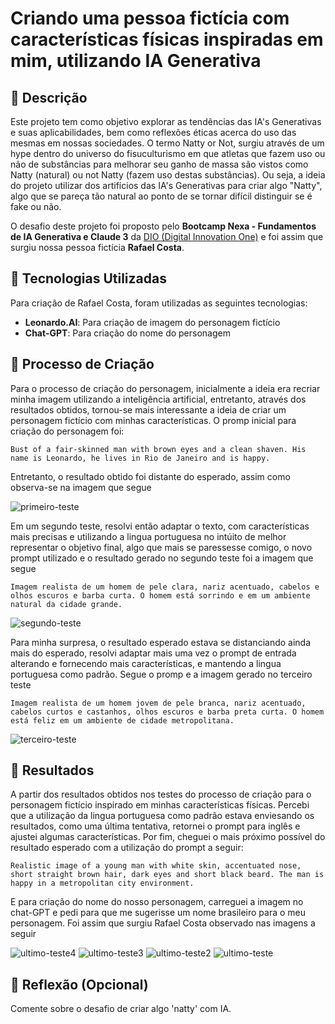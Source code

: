 # Criando uma pessoa fictícia com características físicas inspiradas em mim, utilizando IA Generativa

## 📒 Descrição
Este projeto tem como objetivo explorar as tendências das IA's Generativas e suas aplicabilidades, bem como reflexões éticas acerca do uso das mesmas em nossas sociedades. O termo Natty or Not, surgiu através de um hype dentro do universo do fisuculturismo em que atletas que fazem uso ou não de substâncias para melhorar seu ganho de massa são vistos como Natty (natural) ou not Natty (fazem uso destas substâncias). Ou seja, a ideia do projeto utilizar dos artifícios das IA's Generativas para criar algo "Natty", algo que se pareça tão natural ao ponto de se tornar difícil distinguir se é fake ou não.

O desafio deste projeto foi proposto pelo **Bootcamp Nexa - Fundamentos de IA Generativa e Claude 3** da [DIO (Digital Innovation One)](https://www.linkedin.com/school/dio-makethechange/posts/?feedView=all) e foi assim que surgiu nossa pessoa fictícia **Rafael Costa**.


## 🤖 Tecnologias Utilizadas
Para criação de Rafael Costa, foram utilizadas as seguintes tecnologias:
- **Leonardo.AI**: Para criação de imagem do personagem fictício
- **Chat-GPT**: Para criação do nome do personagem

## 🧐 Processo de Criação
Para o processo de criação do personagem, inicialmente a ideia era recriar minha imagem utilizando a inteligência artificial, entretanto, através dos resultados obtidos, tornou-se mais interessante a ideia de criar um personagem fictício com minhas características. O promp inicial para criação do personagem foi:

```
Bust of a fair-skinned man with brown eyes and a clean shaven. His name is Leonardo, he lives in Rio de Janeiro and is happy.
```

Entretanto, o resultado obtido foi distante do esperado, assim como observa-se na imagem que segue

![primeiro-teste](https://github.com/LeoCeretta/lab-natty-or-not/assets/74743013/88572ac7-6f87-42f6-95fb-cf59f5b3500b)

Em um segundo teste, resolvi então adaptar o texto, com características mais precisas e utilizando a lingua portuguesa no intúito de melhor representar o objetivo final, algo que mais se paressesse comigo, o novo prompt utilizado e o resultado gerado no segundo teste foi a imagem que segue

```
Imagem realista de um homem de pele clara, nariz acentuado, cabelos e olhos escuros e barba curta. O homem está sorrindo e em um ambiente natural da cidade grande.
```
![segundo-teste](https://github.com/LeoCeretta/lab-natty-or-not/assets/74743013/ec25f11a-0620-43f0-9bb7-be892c324917)

Para minha surpresa, o resultado esperado estava se distanciando ainda mais do esperado, resolvi adaptar mais uma vez o prompt de entrada alterando e fornecendo mais características, e mantendo a lingua portuguesa como padrão. Segue o promp e a imagem gerado no terceiro teste

```
Imagem realista de um homem jovem de pele branca, nariz acentuado, cabelos curtos e castanhos, olhos escuros e barba preta curta. O homem está feliz em um ambiente de cidade metropolitana.
```

![terceiro-teste](https://github.com/LeoCeretta/lab-natty-or-not/assets/74743013/58c04f4f-5e26-4da7-99e6-ed0735f45403)


## 🚀 Resultados
A partir dos resultados obtidos nos testes do processo de criação para o personagem fictício inspirado em minhas características físicas. Percebi que a utilização da lingua portuguesa como padrão estava enviesando os resultados, como uma última tentativa, retornei o prompt para inglês e ajustei algumas características. Por fim, cheguei o mais próximo possível do resultado esperado com a utilização do prompt a seguir:
```
Realistic image of a young man with white skin, accentuated nose, short straight brown hair, dark eyes and short black beard. The man is happy in a metropolitan city environment.
```
E para criação do nome do nosso personagem, carreguei a imagem no chat-GPT e pedi para que me sugerisse um nome brasileiro para o meu personagem.
Foi assim que surgiu Rafael Costa observado nas imagens a seguir

![ultimo-teste4](https://github.com/LeoCeretta/lab-natty-or-not/assets/74743013/04598af0-48e7-47a0-9d2a-cac16513bdcf)
![ultimo-teste3](https://github.com/LeoCeretta/lab-natty-or-not/assets/74743013/e81b30ec-ced6-4542-b0be-bdd679a8e30f)
![ultimo-teste2](https://github.com/LeoCeretta/lab-natty-or-not/assets/74743013/b5bed423-be5f-4b75-81b2-11df7bdca1f7)
![ultimo-teste](https://github.com/LeoCeretta/lab-natty-or-not/assets/74743013/dde2e37a-331b-47e6-a5d8-979bc76e9145)


## 💭 Reflexão (Opcional)
Comente sobre o desafio de criar algo 'natty' com IA.
